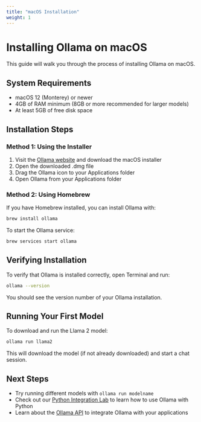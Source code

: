 ```yaml
---
title: "macOS Installation"
weight: 1
---
```


# Installing Ollama on macOS

This guide will walk you through the process of installing Ollama on macOS.

## System Requirements

- macOS 12 (Monterey) or newer
- 4GB of RAM minimum (8GB or more recommended for larger models)
- At least 5GB of free disk space

## Installation Steps

### Method 1: Using the Installer

1. Visit the [Ollama website](https://ollama.ai) and download the macOS installer
2. Open the downloaded .dmg file
3. Drag the Ollama icon to your Applications folder
4. Open Ollama from your Applications folder

### Method 2: Using Homebrew

If you have Homebrew installed, you can install Ollama with:

```bash
brew install ollama
```

To start the Ollama service:

```bash
brew services start ollama
```

## Verifying Installation

To verify that Ollama is installed correctly, open Terminal and run:

```bash
ollama --version
```

You should see the version number of your Ollama installation.

## Running Your First Model

To download and run the Llama 2 model:

```bash
ollama run llama2
```

This will download the model (if not already downloaded) and start a chat session.

## Next Steps

- Try running different models with `ollama run modelname`
- Check out our [Python Integration Lab](/labs/lab3-python-integration/) to learn how to use Ollama with Python
- Learn about the [Ollama API](/docs/api/) to integrate Ollama with your applications